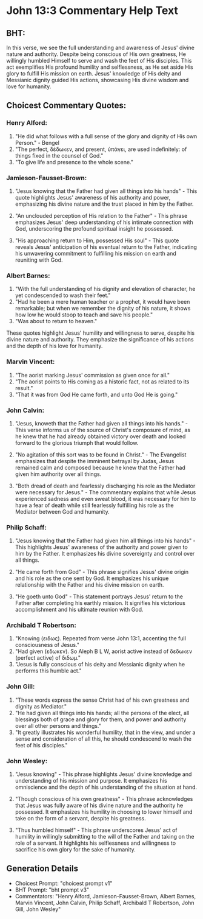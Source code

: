 # John 13:3 Commentary Help Text

## BHT:
In this verse, we see the full understanding and awareness of Jesus' divine nature and authority. Despite being conscious of His own greatness, He willingly humbled Himself to serve and wash the feet of His disciples. This act exemplifies His profound humility and selflessness, as He set aside His glory to fulfill His mission on earth. Jesus' knowledge of His deity and Messianic dignity guided His actions, showcasing His divine wisdom and love for humanity.

## Choicest Commentary Quotes:
### Henry Alford:
1. "He did what follows with a full sense of the glory and dignity of His own Person." - Bengel
2. "The perfect, δέδωκεν, and present, ὑπάγει, are used indefinitely: of things fixed in the counsel of God." 
3. "To give life and presence to the whole scene."

### Jamieson-Fausset-Brown:
1. "Jesus knowing that the Father had given all things into his hands" - This quote highlights Jesus' awareness of his authority and power, emphasizing his divine nature and the trust placed in him by the Father.

2. "An unclouded perception of His relation to the Father" - This phrase emphasizes Jesus' deep understanding of his intimate connection with God, underscoring the profound spiritual insight he possessed.

3. "His approaching return to Him, possessed His soul" - This quote reveals Jesus' anticipation of his eventual return to the Father, indicating his unwavering commitment to fulfilling his mission on earth and reuniting with God.

### Albert Barnes:
1. "With the full understanding of his dignity and elevation of character, he yet condescended to wash their feet."
2. "Had he been a mere human teacher or a prophet, it would have been remarkable; but when we remember the dignity of his nature, it shows how low he would stoop to teach and save his people."
3. "Was about to return to heaven."

These quotes highlight Jesus' humility and willingness to serve, despite his divine nature and authority. They emphasize the significance of his actions and the depth of his love for humanity.

### Marvin Vincent:
1. "The aorist marking Jesus' commission as given once for all."
2. "The aorist points to His coming as a historic fact, not as related to its result."
3. "That it was from God He came forth, and unto God He is going."

### John Calvin:
1. "Jesus, knoweth that the Father had given all things into his hands." - This verse informs us of the source of Christ's composure of mind, as he knew that he had already obtained victory over death and looked forward to the glorious triumph that would follow.

2. "No agitation of this sort was to be found in Christ." - The Evangelist emphasizes that despite the imminent betrayal by Judas, Jesus remained calm and composed because he knew that the Father had given him authority over all things.

3. "Both dread of death and fearlessly discharging his role as the Mediator were necessary for Jesus." - The commentary explains that while Jesus experienced sadness and even sweat blood, it was necessary for him to have a fear of death while still fearlessly fulfilling his role as the Mediator between God and humanity.

### Philip Schaff:
1) "Jesus knowing that the Father had given him all things into his hands" - This highlights Jesus' awareness of the authority and power given to him by the Father. It emphasizes his divine sovereignty and control over all things.

2) "He came forth from God" - This phrase signifies Jesus' divine origin and his role as the one sent by God. It emphasizes his unique relationship with the Father and his divine mission on earth.

3) "He goeth unto God" - This statement portrays Jesus' return to the Father after completing his earthly mission. It signifies his victorious accomplishment and his ultimate reunion with God.

### Archibald T Robertson:
1. "Knowing (ειδως). Repeated from verse John 13:1, accenting the full consciousness of Jesus."
2. "Had given (εδωκεν). So Aleph B L W, aorist active instead of δεδωκεν (perfect active) of διδωμ."
3. "Jesus is fully conscious of his deity and Messianic dignity when he performs this humble act."

### John Gill:
1. "These words express the sense Christ had of his own greatness and dignity as Mediator."
2. "He had given all things into his hands; all the persons of the elect, all blessings both of grace and glory for them, and power and authority over all other persons and things."
3. "It greatly illustrates his wonderful humility, that in the view, and under a sense and consideration of all this, he should condescend to wash the feet of his disciples."

### John Wesley:
1. "Jesus knowing" - This phrase highlights Jesus' divine knowledge and understanding of his mission and purpose. It emphasizes his omniscience and the depth of his understanding of the situation at hand.

2. "Though conscious of his own greatness" - This phrase acknowledges that Jesus was fully aware of his divine nature and the authority he possessed. It emphasizes his humility in choosing to lower himself and take on the form of a servant, despite his greatness.

3. "Thus humbled himself" - This phrase underscores Jesus' act of humility in willingly submitting to the will of the Father and taking on the role of a servant. It highlights his selflessness and willingness to sacrifice his own glory for the sake of humanity.


## Generation Details
- Choicest Prompt: "choicest prompt v1"
- BHT Prompt: "bht prompt v3"
- Commentators: "Henry Alford, Jamieson-Fausset-Brown, Albert Barnes, Marvin Vincent, John Calvin, Philip Schaff, Archibald T Robertson, John Gill, John Wesley"
